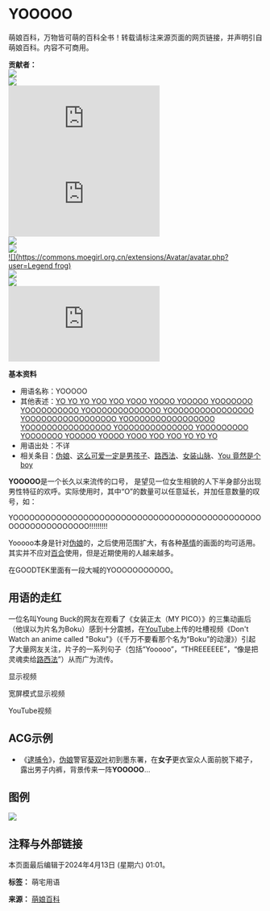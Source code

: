 # YOOOOO

萌娘百科，万物皆可萌的百科全书！转载请标注来源页面的网页链接，并声明引自萌娘百科。内容不可商用。

**贡献者：**  
[![](https://commons.moegirl.org.cn/extensions/Avatar/avatar.php?user=李皇谛)](https://zh.moegirl.org.cn/User:%E6%9D%8E%E7%9A%87%E8%B0%9B)  
[![](https://commons.moegirl.org.cn/extensions/Avatar/avatar.php?user=星海子)](https://zh.moegirl.org.cn/User:%E6%98%9F%E6%B5%B7%E5%AD%90)  
[![](https://commons.moegirl.org.cn/extensions/Avatar/avatar.php?user=BearBin)](https://zh.moegirl.org.cn/User:BearBin)  
[![](https://commons.moegirl.org.cn/extensions/Avatar/avatar.php?user=Gfhjsghsdfh)](https://zh.moegirl.org.cn/User:Gfhjsghsdfh)  
[![](https://commons.moegirl.org.cn/extensions/Avatar/avatar.php?user=小乃)](https://zh.moegirl.org.cn/User:%E5%B0%8F%E4%B9%83)  
[![](https://commons.moegirl.org.cn/extensions/Avatar/avatar.php?user=李夏熙)](https://zh.moegirl.org.cn/User:%E6%9D%8E%E5%A4%8F%E7%86%99)  
[![](https://commons.moegirl.org.cn/extensions/Avatar/avatar.php?user=Legend frog)](https://zh.moegirl.org.cn/User:Legend%20frog)  
[![](https://commons.moegirl.org.cn/extensions/Avatar/avatar.php?user=高级火法)](https://zh.moegirl.org.cn/User:%E9%AB%98%E7%BA%A7%E7%81%AB%E6%B3%95)  
[![](https://commons.moegirl.org.cn/extensions/Avatar/avatar.php?user=猹味的巧克力)](https://zh.moegirl.org.cn/User:%E7%8C%B9%E5%91%B3%E7%9A%84%E5%B7%A7%E5%85%8B%E5%8A%9B)  
[![](https://commons.moegirl.org.cn/extensions/Avatar/avatar.php?user=Sivlovski)](https://zh.moegirl.org.cn/User:Sivlovski)  

**基本资料**

- 用语名称：YOOOOO
- 其他表述：[YO YO YO YOO YOO YOOO YOOOO YOOOOO YOOOOOOO YOOOOOOOOOO YOOOOOOOOOOOOOO YOOOOOOOOOOOOOOOO YOOOOOOOOOOOOOOOOO YOOOOOOOOOOOOOOOOO YOOOOOOOOOOOOOOOO YOOOOOOOOOOOOOO YOOOOOOOOO YOOOOOOO YOOOOO YOOOO YOOO YOO YOO YO YO YO](https://zh.wikipedia.org/wiki/%E6%AD%A3%E6%80%81%E5%88%86%E5%B8%83 "zhwp:正态分布")
- 用语出处：不详
- 相关条目：[伪娘](/%E4%BC%AA%E5%A8%98 "伪娘")、[这么可爱一定是男孩子](/%E8%BF%99%E4%B9%88%E5%8F%AF%E7%88%B1%E4%B8%80%E5%AE%9A%E6%98%AF%E7%94%B7%E5%AD%A9%E5%AD%90 "这么可爱一定是男孩子")、[路西法](/%E8%B7%AF%E8%A5%BF%E6%B3%95\(%E7%94%A8%E8%AF%AD\) "路西法(用语)")、[女装山脉](/%E5%A5%B3%E8%A3%85%E5%B1%B1%E8%84%89 "女装山脉")、[You 竟然是个 boy](/You_%E7%AB%9F%E7%84%B6%E6%98%AF%E4%B8%AA_boy "You 竟然是个 boy")

**YOOOOO**是一个长久以来流传的口号， 是望见一位女生相貌的人下半身部分出现男性特征的欢呼。实际使用时，其中“O”的数量可以任意延长，并加任意数量的叹号，如：

YOOOOOOOOOOOOOOOOOOOOOOOOOOOOOOOOOOOOOOOOOOOOOOOOOOOOOOOOOOOOO!!!!!!!!!

Yooooo本身是针对[伪娘](/%E4%BC%AA%E5%A8%98 "伪娘")的，之后使用范围扩大，有各种[基情](/%E8%94%B7%E8%96%87\(%E8%90%8C%E5%B1%9E%E6%80%A7\) "蔷薇(萌属性)")的画面的均可适用。其实并不应对[百合](/%E7%99%BE%E5%90%88\(%E8%90%8C%E5%B1%9E%E6%80%A7\) "百合(萌属性)")使用，但是近期使用的人越来越多。

在GOODTEK里面有一段大喊的YOOOOOOOOOOO。

## 用语的走红

一位名叫Young Buck的网友在观看了《女装正太（MY PICO）》的三集动画后（他误以为片名为Boku）感到十分震撼，在[YouTube](/YouTube "YouTube")上传的吐槽视频《Don't Watch an anime called "Boku"》（《千万不要看那个名为“Boku”的动漫》）引起了大量网友关注，片子的一系列句子（包括“Yooooo”，“THREEEEEE”，“像是把灵魂卖给[路西法](/%E8%B7%AF%E8%A5%BF%E6%B3%95\(%E7%94%A8%E8%AF%AD\) "路西法(用语)")”）从而广为流传。

显示视频

宽屏模式显示视频

YouTube视频

## ACG示例

- 《[逮捕令](/%E9%80%AE%E6%8D%95%E4%BB%A4 "逮捕令")》，[伪娘](/%E4%BC%AA%E5%A8%98 "伪娘")警官[葵双叶](/%E8%91%B5%E5%8F%8C%E5%8F%B6 "葵双叶")初到墨东署，在**女子**更衣室众人面前脱下裙子，露出男子内裤，背景传来一阵**YOOOOO**...

## 图例

![](https://img.moegirl.org.cn/common/thumb/3/31/YOOO%E5%9B%BE%E4%BE%8B.jpg/400px-YOOO%E5%9B%BE%E4%BE%8B.jpg)

## 注释与外部链接

本页面最后编辑于2024年4月13日 (星期六) 01:01。

**标签：** 萌宅用语

**来源：** [萌娘百科](https://moegirl.org.cn/)